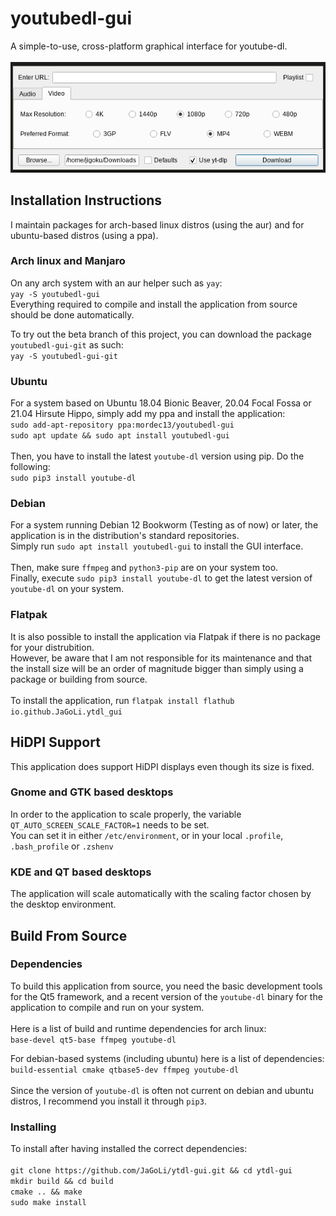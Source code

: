 # youtubedl-gui
A simple-to-use, cross-platform graphical interface for youtube-dl.<br/><br/>
![youtubedl-gui-screenshot.png](https://github.com/Jigoku/ytdl-gui/raw/master/resources/youtubedl-gui-screenshot-3.0.png)<br/>


## Installation Instructions
I maintain packages for arch-based linux distros (using the aur) and for ubuntu-based distros (using a ppa).
### Arch linux and Manjaro
On any arch system with an aur helper such as ```yay```:<br/>
```yay -S youtubedl-gui```<br/>
Everything required to compile and install the application from source should be done automatically.

To try out the beta branch of this project, you can download the package ```youtubedl-gui-git``` as such:<br/>
```yay -S youtubedl-gui-git```
### Ubuntu
For a system based on Ubuntu 18.04 Bionic Beaver, 20.04 Focal Fossa or 21.04 Hirsute Hippo, simply add my ppa and install the application:<br/>
```sudo add-apt-repository ppa:mordec13/youtubedl-gui```<br/>
```sudo apt update && sudo apt install youtubedl-gui```<br/><br/>
Then, you have to install the latest ```youtube-dl``` version using pip. Do the following:<br/>
```sudo pip3 install youtube-dl```
### Debian
For a system running Debian 12 Bookworm (Testing as of now) or later, the application is in the distribution's standard repositories.<br/>
Simply run ```sudo apt install youtubedl-gui``` to install the GUI interface.<br/><br/>
Then, make sure ```ffmpeg``` and ```python3-pip``` are on your system too.<br/>
Finally, execute ```sudo pip3 install youtube-dl``` to get the latest version of ```youtube-dl``` on your system.
### Flatpak
It is also possible to install the application via Flatpak if there is no package for your distrubition.<br/>
However, be aware that I am not responsible for its maintenance and that the install size will be an order of magnitude bigger than simply using a package or building from source.<br/><br/>
To install the application, run ```flatpak install flathub io.github.JaGoLi.ytdl_gui```

## HiDPI Support
This application does support HiDPI displays even though its size is fixed.
### Gnome and GTK based desktops
In order to the application to scale properly, the variable ```QT_AUTO_SCREEN_SCALE_FACTOR=1``` needs to be set.<br/>
You can set it in either ```/etc/environment```, or in your local ```.profile```, ```.bash_profile``` or ```.zshenv```
### KDE and QT based desktops
The application will scale automatically with the scaling factor chosen by the desktop environment.

## Build From Source
### Dependencies
To build this application from source, you need the basic development tools for the Qt5 framework, and a recent version of the ```youtube-dl``` binary for the application to compile and run on your system.<br/><br/>
Here is a list of build and runtime dependencies for arch linux:<br/>
```base-devel qt5-base ffmpeg youtube-dl```<br/>

For debian-based systems (including ubuntu) here is a list of dependencies:<br/>
```build-essential cmake qtbase5-dev ffmpeg youtube-dl```<br/><br/>
Since the version of ```youtube-dl``` is often not current on debian and ubuntu distros, I recommend you install it through ```pip3```.

### Installing
To install after having installed the correct dependencies:<br/><br/>
```git clone https://github.com/JaGoLi/ytdl-gui.git && cd ytdl-gui```<br/>
```mkdir build && cd build```<br/>
```cmake .. && make```<br/>
```sudo make install```<br/>
